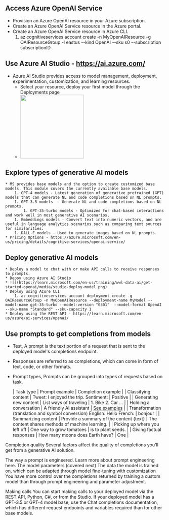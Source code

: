 ## Access Azure OpenAI Service
  * Provision an Azure OpenAI resource in your Azure subscription.
  * Create an Azure OpenAI Service resource in the Azure portal.
  * Create an Azure OpenAI Service resource in Azure CLI.
	  1. az cognitiveservices account create -n MyOpenAIResource -g OAIResourceGroup -l eastus --kind OpenAI --sku s0 --subscription subscriptionID
  
## Use Azure AI Studio -  https://ai.azure.com/
  * Azure AI Studio provides access to model management, deployment, experimentation, customization, and learning resources.
	* Select your resource, deploy your first model through the Deployments page
	* <img src="https://learn.microsoft.com/en-us/training/wwl-data-ai/get-started-openai/media/studio-deployment.png" width=200 height=200>

## Explore types of generative AI models
	* MS provides base models and the option to create customized base models. This module covers the currently available base models.
		1. GPT-4 models - Latest generation of generative pretrained (GPT) models that can generate NL and code completions based on NL prompts.
		1. GPT 3.5 models  - Generate NL and code completions based on NL prompts. 
			1. GPT-35-turbo models - Optimized for chat-based interactions and work well in most generative AI scenarios.
		1. Embeddings models - Convert text into numeric vectors, and are useful in language analytics scenarios such as comparing text sources for similarities.
		1. DALL-E models - Used to generate images based on NL prompts. 
	* Pricing Options - https://azure.microsoft.com/en-us/pricing/details/cognitive-services/openai-service/

## Deploy generative AI models
	* Deploy a model to chat with or make API calls to receive responses to prompts.
	* Depoy using Azure AI Studio
	* ![](https://learn.microsoft.com/en-us/training/wwl-data-ai/get-started-openai/media/studio-deploy-model.png)
	* Deploy using Azure CLI
		1. az cognitiveservices account deployment create -g OAIResourceGroup -n MyOpenAIResource --deployment-name MyModel --model-name gpt-35-turbo --model-version "0301"  --model-format OpenAI --sku-name "Standard" --sku-capacity 1
	* Deploy using the REST API - https://learn.microsoft.com/en-us/azure/ai-services/openai/

## Use prompts to get completions from models
  * Test, A prompt is the text portion of a request that is sent to the deployed model's completions endpoint. 
  * Responses are referred to as completions, which can come in form of text, code, or other formats.
  * Prompt types, Prompts can be grouped into types of requests based on task.
  
	| Task type | Prompt example | Completion example |
  	| Classifying content | Tweet: I enjoyed the trip. Sentiment: | Positive |
  	| Generating new content | List ways of traveling | 1. Bike 2. Car ... |
  	| Holding a conversation | A friendly AI assistant | <a href="https://learn.microsoft.com/en-us/azure/ai-services/openai/how-to/completions#conversation?portal=true">See examples</a> |
  	| Transformation (translation and symbol conversion) English: Hello French: | bonjour |
  	| Summarizing content | Provide a summary of the content {text} | The content shares methods of machine learning. |
  	| Picking up where you left off | One way to grow tomatoes | is to plant seeds. |
  	| Giving factual responses | How many moons does Earth have? | One |

Completion quality
Several factors affect the quality of completions you'll get from a generative AI solution.

The way a prompt is engineered. Learn more about prompt engineering here.
The model parameters (covered next)
The data the model is trained on, which can be adapted through model fine-tuning with customization
You have more control over the completions returned by training a custom model than through prompt engineering and parameter adjustment.

Making calls
You can start making calls to your deployed model via the REST API, Python, C#, or from the Studio. If your deployed model has a GPT-3.5 or GPT-4 model base, use the Chat completions documentation, which has different request endpoints and variables required than for other base models.
